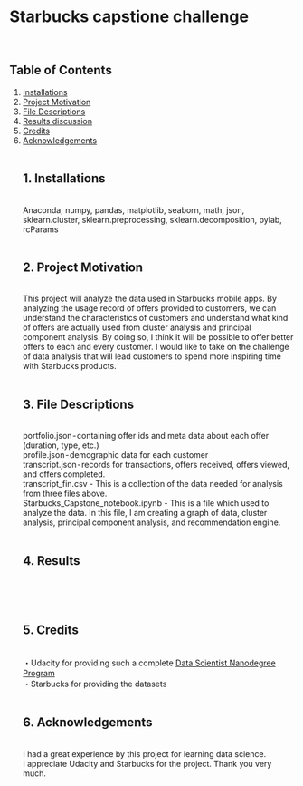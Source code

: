 # Starbucks capstione challenge
<br>
<h2>Table of Contents</h2>
<ol>
  <li>
    <a href="#1">Installations</a>
    <br>
  </li>
  <li>
    <a href="#2">Project Motivation</a>
    <br>
  </li>
  <li>
    <a href="#3">File Descriptions</a>
    <br>
  </li>
  <li>
    <a href="#4">Results discussion</a>
    <br>
  </li>
  <li>
    <a href="#5">Credits</a>
    <br>
  </li>
  <li>
    <a href="#6">Acknowledgements</a>
    <br>
  </li>
<br>
<a id="1"><h2>1. Installations</h2></a><br>
Anaconda, numpy, pandas, matplotlib, seaborn, math, json, sklearn.cluster, sklearn.preprocessing, sklearn.decomposition, pylab, rcParams<br>
<br>
<a id="2"><h2>2. Project Motivation</h2></a><br>
This project will analyze the data used in Starbucks mobile apps. By analyzing the usage record of offers provided to customers, we can understand the characteristics of customers and understand what kind of offers are actually used from cluster analysis and principal component analysis. By doing so, I think it will be possible to offer better offers to each and every customer. I would like to take on the challenge of data analysis that will lead customers to spend more inspiring time with Starbucks products.<br>
<br>
<a id="3"><h2>3. File Descriptions</h2></a><br>
portfolio.json - containing offer ids and meta data about each offer (duration, type, etc.)<br>
profile.json - demographic data for each customer<br>
transcript.json - records for transactions, offers received, offers viewed, and offers completed. <br>
transcript_fin.csv - This is a collection of the data needed for analysis from three files above.<br>
Starbucks_Capstone_notebook.ipynb - This is a file which used to analyze the data. In this file, I am creating a graph of data, cluster analysis, principal component analysis, and recommendation engine. <br>
<br>
<a id="4"><h2>4. Results</h2></a><br>
<div>
<img src="/unoszte0291/starbucks_capstone_challenge/raw/master/images/top10_user.JPG" alt="" style="max-width:50%;">
</div>
<br>  
<div>
<img src="/unoszte0291/starbucks_capstone_challenge/raw/master/images/top3_offers.JPG" alt="" style="max-width:50%;">
</div>
<br>
<a id="5"><h2>5. Credits</h2></a><br>
・Udacity for providing such a complete <a href=https://www.udacity.com/course/data-scientist-nanodegree--nd025>Data Scientist Nanodegree Program</a><br>
・Starbucks for providing the datasets<br>
<br>
<a id="6"><h2>6. Acknowledgements</h2></a><br>
I had a great experience by this project for learning data science.<br>
I appreciate Udacity and Starbucks for the project. Thank you very much.<br>

